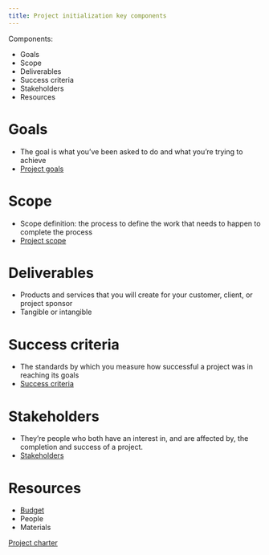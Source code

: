 ```yaml
---
title: Project initialization key components
---
```

Components:
- Goals
- Scope
- Deliverables
- Success criteria
- Stakeholders
- Resources

# Goals
- The goal is what you’ve been asked to do and what you’re trying to achieve
- [Project goals](foundations-of-project-management/project-goals.md)
# Scope
- Scope definition: the process to define the work that needs to happen to complete the process
- [Project scope](project-initiation/scope/project-scope.md)
# Deliverables
- Products and services that you will create for your customer, client, or project sponsor
- Tangible or intangible
# Success criteria
- The standards by which you measure how successful a project was in reaching its goals
- [Success criteria](project-initiation/launching-and-landing-a-project/success-criteria.md)
# Stakeholders
- They’re people who both have an interest in, and are affected by, the completion and success of a project.
- [Stakeholders](foundations-of-project-management/actors/stakeholders.md)
# Resources
- [Budget](project-initiation/budget/budget.md)
- People
- Materials
    
[Project charter](project-initiation/project-charter.md)
